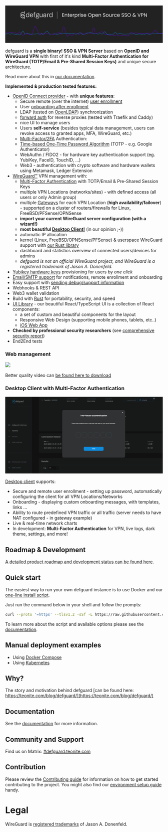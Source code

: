  <p align="center">
    <img src="docs/header.png" alt="defguard">
 </p>

defguard is a **single binary! SSO & VPN Server** based on **OpenID and WireGuard VPN** with first of it's kind **Multi-Factor Authentication for WireGuard (TOTP/Email & Pre-Shared Session Keys)** and unique secure architecture.

Read more about this in [our documentation](https://defguard.gitbook.io/defguard/#what-is-defguard).

**Implemented & production tested features:**

* [OpenID Connect provider](https://openid.net/developers/how-connect-works/) - with **unique features**:
  - Secure remote (over the internet) [user enrollment](https://defguard.gitbook.io/defguard/help/remote-user-enrollment)
  - User [onboarding after enrollment](https://defguard.gitbook.io/defguard/help/remote-user-enrollment/user-onboarding-after-enrollment)
  - LDAP (tested on [OpenLDAP](https://www.openldap.org/)) synchronization
  - [forward auth](https://defguard.gitbook.io/defguard/features/forward-auth) for reverse proxies (tested with Traefik and Caddy)
  - nice UI to manage users
  - Users **self-service** (besides typical data management, users can revoke access to granted apps, MFA, WireGuard, etc.)
  - [Multi-Factor/2FA](https://en.wikipedia.org/wiki/Multi-factor_authentication) Authentication:
   - [Time-based One-Time Password Algorithm](https://en.wikipedia.org/wiki/Time-based_one-time_password) (TOTP - e.g. Google Authenticator)
   - WebAuthn / FIDO2 - for hardware key authentication support (eg. YubiKey, FaceID, TouchID, ...)
   - Web3 - authentication with crypto software and hardware wallets using Metamask, Ledger Extension
* [WireGuard:tm:](https://www.wireguard.com/) VPN management with:
  - [Multi-Factor Authentication](https://defguard.gitbook.io/defguard/help/desktop-client/multi-factor-authentication-mfa-2fa) with TOTP/Email & Pre-Shared Session Keys
  - multiple VPN Locations (networks/sites) - with defined access (all users or only Admin group)
  - multiple [Gateways](https://github.com/DefGuard/gateway) for each VPN Location (**high availability/failover**) - supported on a cluster of routers/firewalls for Linux, FreeBSD/PFSense/OPNSense
  - **import your current WireGuard server configuration (with a wizard!)**
  - **most beautiful [Desktop Client!](https://github.com/defguard/client)** (in our opinion ;-))
  - automatic IP allocation
  - kernel (Linux, FreeBSD/OPNSense/PFSense) & userspace WireGuard support with [our Rust library](https://github.com/defguard/wireguard-rs)
  - dashboard and statistics overview of connected users/devices for admins
  - *defguard is not an official WireGuard project, and WireGuard is a registered trademark of Jason A. Donenfeld.*
* [Yubikey hardware keys](https://www.yubico.com/) provisioning for users by *one click*
* [Email/SMTP support](https://defguard.gitbook.io/defguard/help/setting-up-smtp-for-email-notifications) for notifications, remote enrollment and onboarding
* Easy support with [sending debug/support information](https://defguard.gitbook.io/defguard/help/sending-support-info)
* Webhooks & REST API
* Web3 wallet validation
* Build with [Rust](https://www.rust-lang.org/) for portability, security, and speed
* [UI Library](https://github.com/defguard/ui) - our beautiful React/TypeScript UI is a collection of React components:
  - a set of custom and beautiful components for the layout
  - Responsive Web Design (supporting mobile phones, tablets, etc..)
  - [iOS Web App](https://www.macrumors.com/how-to/use-web-apps-iphone-ipad/)
* **Checked by professional security researchers** (see [comprehensive security report](https://defguard.net/images/decap/isec-defguard.pdf))
* End2End tests

### Web management

![](https://github.com/DefGuard/docs/blob/docs/screencasts/defguard.gif?raw=true)

Better quality video can [be found here to download](https://github.com/DefGuard/docs/raw/docs/screencasts/defguard-screencast.mkv)

### Desktop Client with Multi-Factor Authentication

![defguard WireGuard MFA](https://github.com/DefGuard/docs/blob/docs/releases/0.9/mfa.png?raw=true)

[Desktop client](https://github.com/DefGuard/client) supports:
- Secure and remote user enrollment - setting up password, automatically configuring the client for all VPN Locations/Networks
- Onboarding - displaying custom onboarding messages, with templates, links ...
- Ability to route predefined VPN traffic or all traffic (server needs to have NAT configured - in gateway example)
- Live & real-time network charts
- In development: **Multi-Factor Authentication** for VPN, live logs, dark theme, settings, and more! 

## Roadmap & Development

[A detailed product roadmap and development status can be found here](https://github.com/orgs/DefGuard/projects/5).

## Quick start

The easiest way to run your own defguard instance is to use Docker and our [one-line install script](https://defguard.gitbook.io/defguard/features/setting-up-your-instance/one-line-install).

Just run the command below in your shell and follow the prompts:

```bash
curl --proto '=https' --tlsv1.2 -sSf -L https://raw.githubusercontent.com/DefGuard/deployment/main/docker-compose/setup.sh -O && bash setup.sh
```

To learn more about the script and available options please see the [documentation](https://defguard.gitbook.io/defguard/features/setting-up-your-instance/one-line-install).

## Manual deployment examples

* Using [Docker Compose](https://defguard.gitbook.io/defguard/features/setting-up-your-instance/docker-compose)
* Using [Kubernetes](https://defguard.gitbook.io/defguard/features/setting-up-your-instance/kubernetes)

## Why?

The story and motivation behind defguard [can be found here: https://teonite.com/blog/defguard/](https://teonite.com/blog/defguard/)

## Documentation

See the [documentation](https://defguard.gitbook.io) for more information.

## Community and Support

Find us on Matrix: [#defguard:teonite.com](https://matrix.to/#/#defguard:teonite.com)

## Contribution

Please review the [Contributing guide](https://defguard.gitbook.io/defguard/for-developers/contributing) for information on how to get started contributing to the project. You might also find our [environment setup guide](https://defguard.gitbook.io/defguard/for-developers/dev-env-setup) handy.

# Legal
WireGuard is [registered trademarks](https://www.wireguard.com/trademark-policy/) of Jason A. Donenfeld.

